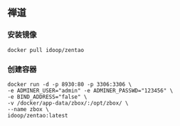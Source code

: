 ## 禅道

### 安装镜像

```shell
docker pull idoop/zentao
```

### 创建容器

```shell
docker run -d -p 8930:80 -p 3306:3306 \
-e ADMINER_USER="admin" -e ADMINER_PASSWD="123456" \
-e BIND_ADDRESS="false" \
-v /docker/app-data/zbox/:/opt/zbox/ \
--name zbox \
idoop/zentao:latest
```

